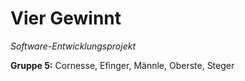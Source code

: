 # Vier Gewinnt
*Software-Entwicklungsprojekt*

**Gruppe 5:** Cornesse, Efinger, Männle, Oberste, Steger
